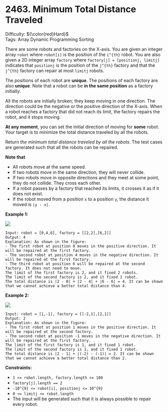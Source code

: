 # 2463. Minimum Total Distance Traveled
Difficulty: ${\color{red}Hard}$ \
Tags: Array Dynamic Programming Sorting



There are some robots and factories on the X-axis. You are given an integer array `robot` where `robot[i]` is the position of the `i^{th}` robot. You are also given a 2D integer array `factory` where `factory[j] = [positionj, limitj]` indicates that `positionj` is the position of the `j^{th}` factory and that the `j^{th}` factory can repair at most `limitj` robots.

The positions of each robot are **unique**. The positions of each factory are also **unique**. Note that a robot can be **in the same position** as a factory initially.

All the robots are initially broken; they keep moving in one direction. The direction could be the negative or the positive direction of the X-axis. When a robot reaches a factory that did not reach its limit, the factory repairs the robot, and it stops moving.

**At any moment**, you can set the initial direction of moving for **some** robot. Your target is to minimize the total distance traveled by all the robots.

Return *the minimum total distance traveled by all the robots*. The test cases are generated such that all the robots can be repaired.

**Note that**

* All robots move at the same speed.
* If two robots move in the same direction, they will never collide.
* If two robots move in opposite directions and they meet at some point, they do not collide. They cross each other.
* If a robot passes by a factory that reached its limits, it crosses it as if it does not exist.
* If the robot moved from a position `x` to a position `y`, the distance it moved is `|y - x|`.



**Example 1:**

![](https://assets.leetcode.com/uploads/2022/09/15/example1.jpg)
```
Input: robot = [0,4,6], factory = [[2,2],[6,2]]
Output: 4
Explanation: As shown in the figure:
- The first robot at position 0 moves in the positive direction. It will be repaired at the first factory.
- The second robot at position 4 moves in the negative direction. It will be repaired at the first factory.
- The third robot at position 6 will be repaired at the second factory. It does not need to move.
The limit of the first factory is 2, and it fixed 2 robots.
The limit of the second factory is 2, and it fixed 1 robot.
The total distance is |2 - 0| + |2 - 4| + |6 - 6| = 4. It can be shown that we cannot achieve a better total distance than 4.
```
**Example 2:**

![](https://assets.leetcode.com/uploads/2022/09/15/example-2.jpg)
```
Input: robot = [1,-1], factory = [[-2,1],[2,1]]
Output: 2
Explanation: As shown in the figure:
- The first robot at position 1 moves in the positive direction. It will be repaired at the second factory.
- The second robot at position -1 moves in the negative direction. It will be repaired at the first factory.
The limit of the first factory is 1, and it fixed 1 robot.
The limit of the second factory is 1, and it fixed 1 robot.
The total distance is |2 - 1| + |(-2) - (-1)| = 2. It can be shown that we cannot achieve a better total distance than 2.
```


**Constraints:**

* `1 <= robot.length, factory.length <= 100`
* `factory[j].length == 2`
* `-10^{9} <= robot[i], positionj <= 10^{9}`
* `0 <= limitj <= robot.length`
* The input will be generated such that it is always possible to repair every robot.
